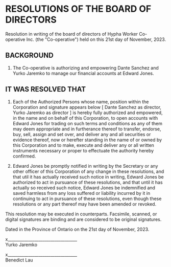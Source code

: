 # RESOLUTIONS OF THE BOARD OF DIRECTORS
Resolution in writing of the board of directors of Hypha Worker Co-operative Inc. (the "Co-operative") held on this 21st day of November, 2023.

## BACKGROUND
1. The Co-operative is authorizing and empowering Dante Sanchez and Yurko Jaremkο to manage our financial accounts at Edward Jones.

## IT WAS RESOLVED THAT
1. Each of the Authorized Persons whose name, position within the Corporation and signature appears below [ Dante Sanchez as director, Yurko Jaremkο as director ] is hereby fully authorized and empowered, in the name and on behalf of this Corporation, to open accounts with Edward Jones for trading on such terms and conditions as any of them may deem appropriate and in furtherance thereof to transfer, endorse, buy, sell, assign and set over, and deliver any and all securities or evidence thereof, now or herefter standing in the name of or owned by this Corporation and to make, execute and deliver any or all written instruments necessary or proper to effectuate the authority hereby confirmed.

2. Edward Jones be promptly notified in writing by the Secretary or any other officer of this Corporation of any change in these resolutions, and that util it has actually received such notice in writing, Edward Jones be authorized to act in pursuance of these resolutions, and that until it has actually so received such notice, Edward Jones be indemnified and saved harmless from any loss suffered or liability incurred by it in continuing to act in pursuance of these resolutions, even though these resolutions or any part thereof may have been amended or revoked.

This resolution may be executed in counterparts. Facsimile, scanned, or digital signatures are binding and are considered to be original signatures.

Dated in the Province of Ontario on the 21st day of November, 2023.



x__________________________________  
Yurko Jaremkο

x__________________________________  
Benedict Lau
